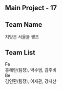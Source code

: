 ## Main Project - 17 

## Team Name
지방은 서울을 찢조

## Team List
Fe <br />
홍혜란(팀장), 박수범, 김주비 <br />
Be <br />
김인환(팀장), 이재관, 강지산 <br />
